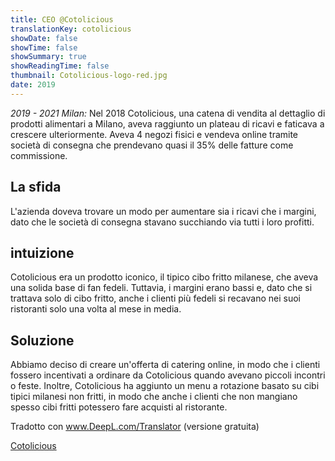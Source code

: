 ```yaml
---
title: CEO @Cotolicious
translationKey: cotolicious
showDate: false
showTime: false
showSummary: true
showReadingTime: false
thumbnail: Cotolicious-logo-red.jpg
date: 2019
---
```


_2019 - 2021 Milan:_
Nel 2018 Cotolicious, una catena di vendita al dettaglio di prodotti alimentari a Milano, aveva raggiunto un plateau di ricavi e faticava a crescere ulteriormente. Aveva 4 negozi fisici e vendeva online tramite società di consegna che prendevano quasi il 35% delle fatture come commissione.

## La sfida

L'azienda doveva trovare un modo per aumentare sia i ricavi che i margini, dato che le società di consegna stavano succhiando via tutti i loro profitti.

## intuizione

Cotolicious era un prodotto iconico, il tipico cibo fritto milanese, che aveva una solida base di fan fedeli. Tuttavia, i margini erano bassi e, dato che si trattava solo di cibo fritto, anche i clienti più fedeli si recavano nei suoi ristoranti solo una volta al mese in media.

## Soluzione

Abbiamo deciso di creare un'offerta di catering online, in modo che i clienti fossero incentivati a ordinare da Cotolicious quando avevano piccoli incontri o feste. Inoltre, Cotolicious ha aggiunto un menu a rotazione basato su cibi tipici milanesi non fritti, in modo che anche i clienti che non mangiano spesso cibi fritti potessero fare acquisti al ristorante.

Tradotto con www.DeepL.com/Translator (versione gratuita)

[Cotolicious](https://cotolicious.com)
